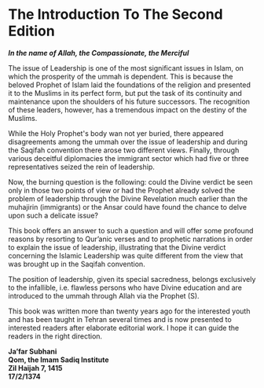 The Introduction To The Second Edition
======================================

***In the name of Allah, the Compassionate, the Merciful***

The issue of Leadership is one of the most significant issues in Islam,
on which the prosperity of the ummah is dependent. This is because the
beloved Prophet of Islam laid the foundations of the religion and
presented it to the Muslims in its perfect form, but put the task of its
continuity and maintenance upon the shoulders of his future successors.
The recognition of these leaders, however, has a tremendous impact on
the destiny of the Muslims.

While the Holy Prophet's body wan not yer buried, there appeared
disagreements among the ummah over the issue of leadership and during
the Saqifah convention there arose two different views. Finally, through
various deceitful diplomacies the immigrant sector which had five or
three representatives seized the rein of leadership.

Now, the burning question is the following: could the Divine verdict be
seen only in those two points of view or had the Prophet already solved
the problem of leadership through the Divine Revelation much earlier
than the muhajirin (immigrants) or the Ansar could have found the chance
to delve upon such a delicate issue?

This book offers an answer to such a question and will offer some
profound reasons by resorting to Qur’anic verses and to prophetic
narrations in order to explain the issue of leadership, illustrating
that the Divine verdict concerning the Islamic Leadership was quite
different from the view that was brought up in the Saqifah convention.

The position of leadership, given its special sacredness, belongs
exclusively to the infallible, i.e. flawless persons who have Divine
education and are introduced to the ummah through Allah via the Prophet
(S).

This book was written more than twenty years ago for the interested
youth and has been taught in Tehran several times and is now presented
to interested readers after elaborate editorial work. I hope it can
guide the readers in the right direction.

**Ja’far Subhani**  
**Qom, the Imam Sadiq Institute**  
**Zil Haijah 7, 1415**  
**17/2/1374**


